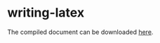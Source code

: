 # writing-latex

The compiled document can be downloaded [here][1].

[1]: https://github.com/cionx/writing-latex/releases/download/v0.4/typesetting_thoughts.pdf
